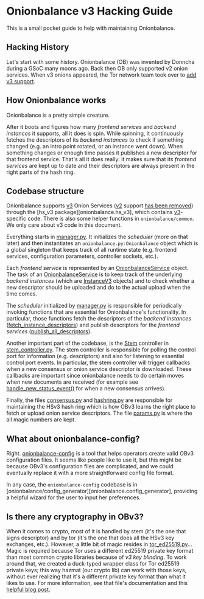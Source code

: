 # Onionbalance v3 Hacking Guide

This is a small pocket guide to help with maintaining Onionbalance.

## Hacking History

Let's start with some history. Onionbalance (OB) was invented by
Donncha during a GSoC many moons ago. Back then OB only supported v2
onion services. When v3 onions appeared, the Tor network team took over
to [add v3
support](https://gitlab.torproject.org/tpo/core/tor/-/issues/26768).

## How Onionbalance works

Onionbalance is a pretty simple creature.

After it boots and figures how many *frontend services* and *backend
instances* it supports, all it does is spin. While spinning, it
continuously fetches the descriptors of its *backend instances* to check
if something changed (e.g. an intro point rotated, or an instance went
down). When something changes or enough time passes it publishes a new
descriptor for that frontend service. That's all it does really: it
makes sure that its *frontend services* are kept up to date and their
descriptors are always present in the right parts of the hash ring.

## Codebase structure

Onionbalance supports [v3][] Onion Services ([v2][] support [has been
removed][v2-removed]) through the [hs_v3 package][onionbalance.hs_v3], which
contains [v3][]-specific code. There is also some helper functions in
`onionbalance/common`. We only care about v3 code in this document.

[v3]: https://spec.torproject.org/rend-spec-v3
[v2]: https://spec.torproject.org/rend-spec-v2
[v2-removed]: https://gitlab.torproject.org/tpo/onion-services/onionbalance/-/commit/084ce8a15c9a1343fc10f0e75090bf551cb35bba

Everything starts in [manager.py][]. It initializes the *scheduler* (more
on that later) and then instantiates an `onionbalance.py:Onionbalance`
object which is a global singleton that keeps track of all runtime state
(e.g. frontend services, configuration parameters, controller sockets,
etc.).

[manager.py]: https://gitlab.torproject.org/tpo/onion-services/onionbalance/-/blob/main/onionbalance/hs_v3/manager.py

Each *frontend service* is represented by an [OnionbalanceService][]
object. The task of an [OnionbalanceService][] is to keep track of the
underlying *backend instances* (which are [InstanceV3][] objects) and to
check whether a new descriptor should be uploaded and do to the actual
upload when the time comes.

[OnionbalanceService]: onionbalance.hs_v3.service.Onionbalance.Service
[InstanceV3]: onionbalance.hs_v3.instance.InstanceV3

The *scheduler* initialized by [manager.py][] is responsible for
periodically invoking functions that are essential for Onionbalance's
functionality. In particular, those functions fetch the descriptors of
the *backend instances* ([fetch_instance_descriptors][]) and publish
descriptors for the *frontend services* ([publish_all_descriptors][]).

[fetch_instance_descriptors]: onionbalance.hs_v3.onionbalance.Onionbalance.fetch_instance_descriptors
[publish_all_descriptors]: onionbalance.hs_v3.onionbalance.Onionbalance.publish_all_descriptors

Another important part of the codebase, is the [Stem][] controller in
[stem_controller.py][]. The stem controller
is responsible for polling the control port for information (e.g.
descriptors) and also for listening to essential control port events. In
particular, the stem controller will trigger callbacks when a new
consensus or onion service descriptor is downloaded. These callbacks are
important since onionbalance needs to do certain moves when new
documents are received (for example see [handle_new_status_event()][] for
when a new consensus arrives).

[Stem]: https://stem.torproject.org
[stem_controller.py]: https://gitlab.torproject.org/tpo/onion-services/onionbalance/-/blob/main/onionbalance/hs_v3/stem_controller.py
[handle_new_status_event()]: onionbalance.hs_v3.onionbalance.Onionbalance.handle_new_status.event

Finally, the files [consensus.py][] and [hashring.py][] are responsible for
maintaining the HSv3 hash ring which is how OBv3 learns the right place
to fetch or upload onion service descriptors. The file [params.py][] is
where the all magic numbers are kept.

[consensus.py]: https://gitlab.torproject.org/tpo/onion-services/onionbalance/-/blob/main/onionbalance/hs_v3/consensus.py
[hashring.py]: https://gitlab.torproject.org/tpo/onion-services/onionbalance/-/blob/main/onionbalance/hs_v3/hashring.py
[params.py]: https://gitlab.torproject.org/tpo/onion-services/onionbalance/-/blob/main/onionbalance/hs_v3/params.py

## What about onionbalance-config?

Right. [onionbalance-config][] is a tool that helps operators create valid
OBv3 configuration files. It seems like people like to use it, but this
might be because OBv3's configuration files are complicated, and we
could eventually replace it with a more straightforward config file
format.

In any case, the `onionbalance-config` codebase is in
[onionbalance/config_generator][onionbalance.config_generator], providing a
helpful wizard for the user to input her preferences.

[onionbalance-config]: https://gitlab.torproject.org/tpo/onion-services/onionbalance/-/blob/main/onionbalance-config.py

## Is there any cryptography in OBv3?

When it comes to crypto, most of it is handled by stem (it's the one
that signs descriptor) and by tor (it's the one that does all the HSv3
key exchanges, etc.). However, a little bit of magic resides in
[tor_ed25519.py][]... Magic is required because Tor uses a different
ed25519 private key format than most common crypto libraries because of
*v3 key blinding*. To work around that, we created a duck-typed wrapper
class for Tor ed25519 private keys; this way hazmat (our crypto lib) can
work with those keys, without ever realizing that it's a different
private key format than what it likes to use. For more information, see
that file's documentation and this [helpful blog post][ed25519-keys].

[tor_ed25519.py]: https://gitlab.torproject.org/tpo/onion-services/onionbalance/-/blob/main/onionbalance/hs_v3/tor_ed25519.py
[ed25519-keys]: https://blog.mozilla.org/warner/2011/11/29/ed25519-keys/
